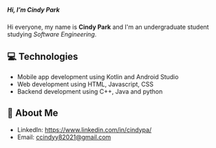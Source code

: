 <h5>Hi, I’m Cindy Park</h5>

Hi everyone, my name is **Cindy Park** and I'm an undergraduate student studying *Software Engineering*. 

:computer: Technologies 
---
- Mobile app development using Kotlin and Android Studio 
- Web development using HTML, Javascript, CSS
- Backend development using C++, Java and python


💁 About Me
---
- LinkedIn: https://www.linkedin.com/in/cindypa/
- Email: ccindyy82021@gmail.com
